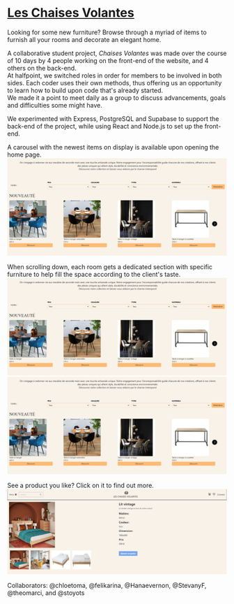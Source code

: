 # [Les Chaises Volantes](https://plateforme-vente-meubles-chaisesvolantes-front.vercel.app/)

Looking for some new furniture? Browse through a myriad of items to furnish all your rooms and decorate an elegant home.

A collaborative student project, <i>Chaises Volantes</i> was made over the course of 10 days by 4 people working on the front-end of the website, and 4 others on the back-end. 
<br>At halfpoint, we switched roles in order for members to be involved in both sides. Each coder uses their own methods, thus offering us an opportunity to learn how to build upon code that's already started.
<br>We made it a point to meet daily as a group to discuss advancements, goals and difficulties some might have.

We experimented with Express, PostgreSQL and Supabase to support the back-end of the project, while using React and Node.js to set up the front-end.

A carousel with the newest items on display is available upon opening the home page.<br>
![Home Page](./Chaise_Volante/img/HOME_README.png)

When scrolling down, each room gets a dedicated section with specific furniture to help fill the space according to the client's taste.<br>
![Living Room](./Chaise_Volante/img/HOME_README.png)<br>
![Bathroom](./Chaise_Volante/img/HOME_README.png)

See a product you like? Click on it to find out more.<br>
![Product Page](./Chaise_Volante/img/PAGE_PRODUIT_README.png)

Collaborators: @chloetoma, @felikarina, @Hanaevernon, @StevanyF, @theomarci, and @stoyots
